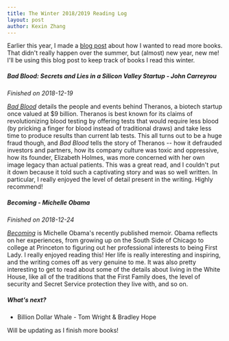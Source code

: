 ```yaml
---
title: The Winter 2018/2019 Reading Log
layout: post
author: Kexin Zhang
---
```


Earlier this year, I made a [blog post](https://www.kexinzhang.com/2018/05/05/summer-2018-reading-list.html) about how I wanted to read more books. That didn't really happen over the summer, but (almost) new year, new me! I'll be using this blog post to keep track of books I read this winter. 

##### *Bad Blood: Secrets and Lies in a Silicon Valley Startup* - John Carreyrou

*Finished on 2018-12-19*

*[Bad Blood](https://www.amazon.com/dp/B078VW3VM7)* details the people and events behind Theranos, a biotech startup once valued at $9 billion. Theranos is best known for its claims of revolutionizing blood testing by offering tests that would require less blood (by pricking a finger for blood instead of traditional draws) and take less time to produce results than current lab tests. This all turns out to be a huge fraud though, and *Bad Blood* tells the story of Theranos -- how it defrauded investors and partners, how its company culture was toxic and oppressive, how its founder, Elizabeth Holmes, was more concerned with her own image legacy than actual patients. This was a great read, and I couldn't put it down because it told such a captivating story and was so well written. In particular, I really enjoyed the level of detail present in the writing. Highly recommend!

##### *Becoming* - Michelle Obama

*Finished on 2018-12-24*

*[Becoming](https://www.amazon.com/Becoming-Michelle-Obama-ebook/dp/B079ZYWJJ8)* is Michelle Obama's recently published memoir. Obama reflects on her experiences, from growing up on the South Side of Chicago to college at Princeton to figuring out her professional interests to being First Lady. I really enjoyed reading this! Her life is really interesting and inspiring, and the writing comes off as very genuine to me. It was also pretty interesting to get to read about some of the details about living in the White House, like all of the traditions that the First Family does, the level of security and Secret Service protection they live with, and so on.

##### What's next?

* Billion Dollar Whale - Tom Wright & Bradley Hope

Will be updating as I finish more books!